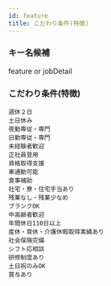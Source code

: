 ```yaml
---
id: feature
title: こだわり条件(特徴)
---
```


### キー名候補
feature
or
jobDetail

### こだわり条件(特徴)
```
週休２日
土日休み
夜勤専従・専門
日勤専従・専門
未経験者歓迎
正社員登用
資格取得支援
車通勤可能
食事補助
社宅・寮・住宅手当あり
残業なし・残業少なめ
ブランクOK
中高齢者歓迎
年間休日110日以上
産休・育休・介護休暇取得実績あり
社会保険完備
シフト応相談
研修制度あり
土日祝のみOK
賞与あり
```